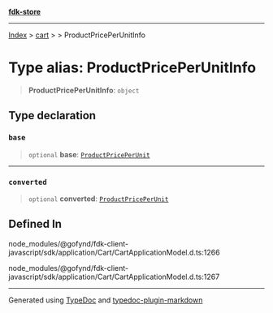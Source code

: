 [**fdk-store**](../../../README.md)
***

[Index](../../../API.md) > [cart](../../README.md) > [<internal>](../README.md) > ProductPricePerUnitInfo

# Type alias: ProductPricePerUnitInfo

> **ProductPricePerUnitInfo**: `object`

## Type declaration

### `base`

> `optional` **base**: [`ProductPricePerUnit`](type-alias.ProductPricePerUnit.md)

***

### `converted`

> `optional` **converted**: [`ProductPricePerUnit`](type-alias.ProductPricePerUnit.md)

## Defined In

node\_modules/@gofynd/fdk-client-javascript/sdk/application/Cart/CartApplicationModel.d.ts:1266

node\_modules/@gofynd/fdk-client-javascript/sdk/application/Cart/CartApplicationModel.d.ts:1267

***
Generated using [TypeDoc](https://typedoc.org/) and [typedoc-plugin-markdown](https://www.npmjs.com/package/typedoc-plugin-markdown)
